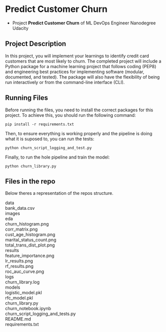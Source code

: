 # Predict Customer Churn

- Project **Predict Customer Churn** of ML DevOps Engineer Nanodegree Udacity

## Project Description


In this project, you will implement your learnings to identify credit card customers that are most likely to churn. The completed project will include a Python package for a machine learning project that follows coding (PEP8) and engineering best practices for implementing software (modular, documented, and tested). The package will also have the flexibility of being run interactively or from the command-line interface (CLI).


## Running Files

Before running the files, you need to install the correct packages for this project. To achieve this, you should run the following command:
```
pip install -r requirements.txt
```

Then, to ensure everything is working properly and the pipeline is doing what it is suposed to, you can run the tests:
```
python churn_script_logging_and_test.py
```

Finally, to run the hole pipeline and train the model:
```
python churn_library.py
```

## Files in the repo

Below theres a representation of the repos structure.

data<br />
    bank_data.csv<br />
images<br />
    eda<br />
        churn_histogram.png<br />
        corr_matrix.png<br />
        cust_age_histogram.png<br />
        marital_status_count.png<br />
        total_trans_dist_plot.png<br />
    results<br />
        feature_importance.png<br />
        lr_results.png<br />
        rf_results.png<br />
        roc_auc_curve.png<br />
logs<br />
    churn_library.log<br />
models<br />
    logistic_model.pkl<br />
    rfc_model.pkl<br />
churn_library.py<br />
churn_notebook.ipynb<br />
churn_script_logging_and_tests.py<br />
README.md<br />
requirements.txt<br />
